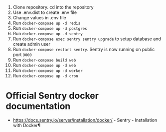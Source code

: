 1. Clone repository. cd into the repository
2. Use .env.dist to create .env file 
3. Change values in .env file
4. Run `docker-compose up -d redis`
5. Run `docker-compose up -d postgres`
6. Run `docker-compose up -d sentry`
7. Run `docker-compose exec sentry sentry upgrade` to setup database and create admin user
8. Run `docker-compose restart sentry`. Sentry is now running on public port `9000`
9. Run `docker-compose build web`
10. Run `docker-compose up -d web`
10. Run `docker-compose up -d worker`
11. Run `docker-compose up -d cron`

Official Sentry docker documentation
====================================
* https://docs.sentry.io/server/installation/docker/ - Sentry - Installation with Docker¶ 
